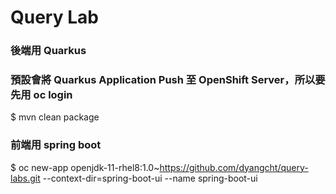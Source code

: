 # Query Lab

### 後端用 Quarkus
### 預設會將 Quarkus Application Push 至 OpenShift Server，所以要先用 oc login
$ mvn clean package

### 前端用 spring boot 
$ oc new-app openjdk-11-rhel8:1.0~https://github.com/dyangcht/query-labs.git --context-dir=spring-boot-ui --name spring-boot-ui
